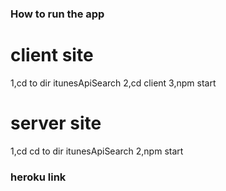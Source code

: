 ### How to run the app

# client site
1,cd to dir itunesApiSearch
2,cd client
3,npm start

# server site
1,cd cd to dir itunesApiSearch
2,npm start

### heroku link
